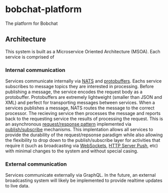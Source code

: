 # bobchat-platform
The platform for Bobchat

## Architecture

This system is built as a Microservice Oriented Architecture (MSOA). Each service is comprised of 

### Internal communication
Services communicate internally via [NATS](https://nats.io/) and [protobuffers](https://developers.google.com/protocol-buffers/). Eachs service subscribes to message topics they are interested in processing. Before publishing a message, the service encodes the request body as a protobuffer. Protobuffers are extremely lightweight (smaller than JSON and XML) and perfect for transporting messages between services. When a services publishes a message, NATS routes the message to the correct processor. The recieving service then processes the message and reports back to the requesting service the results of processing the request. This is an asynchronous [request/response pattern](https://en.wikipedia.org/wiki/Request%E2%80%93response) implemented via [publish/subscribe](https://en.wikipedia.org/wiki/Publish%E2%80%93subscribe_pattern) mechanisms. This implentation allows all services to provide the durability of the request/repsonse paradigm while also allowing the flexibility to drop down to the publish/subscribe layer for activities that require it (such as broadcasting via [WebSockets](https://developer.mozilla.org/en-US/docs/Web/API/WebSockets_API), [HTTP Server Push](https://en.wikipedia.org/wiki/HTTP/2_Server_Push), etc) with minimal changes to the system and without special casing.

### External communication
Services communicate externally via GraphQL. In the future, an external broadcasting system will likely be implemented to provide realtime updates to live data.

